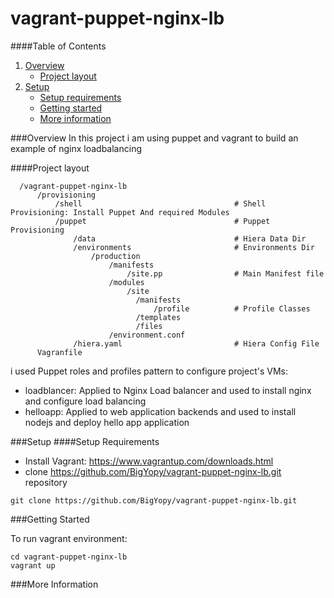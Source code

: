 # vagrant-puppet-nginx-lb

####Table of Contents

1. [Overview](#overview)
    * [Project layout](#project-layout)
2. [Setup](#setup)
    * [Setup requirements](#setup-requirements)
    * [Getting started](#getting-started)
    * [More information](#more-information)

###Overview
In this project i am using puppet and vagrant to build an example of nginx loadbalancing

####Project layout
```
  /vagrant-puppet-nginx-lb
      /provisioning
          /shell                                  # Shell Provisioning: Install Puppet And required Modules                          
          /puppet                                 # Puppet Provisioning
              /data                               # Hiera Data Dir
              /environments                       # Environments Dir
                  /production
                      /manifests
                          /site.pp                # Main Manifest file
                      /modules
                          /site
                            /manifests
                                /profile          # Profile Classes
                            /templates
                            /files
                      /environment.conf
              /hiera.yaml                         # Hiera Config File
      Vagranfile
```
i used Puppet roles and profiles pattern to configure project's VMs:
* loadblancer: Applied to Nginx Load balancer and used to install nginx and configure load balancing
* helloapp: Applied to web application backends and used to install nodejs and deploy hello app application

###Setup
####Setup Requirements

* Install Vagrant: https://www.vagrantup.com/downloads.html
* clone https://github.com/BigYopy/vagrant-puppet-nginx-lb.git  repository
```
git clone https://github.com/BigYopy/vagrant-puppet-nginx-lb.git
```

###Getting Started

To run vagrant environment:
```
cd vagrant-puppet-nginx-lb
vagrant up
```

###More Information

